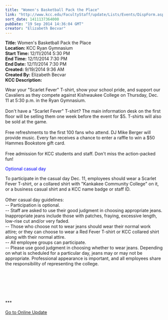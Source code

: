 ```yaml
---
title: "Women's Basketball Pack the Place"
link: "http://www.kcc.edu/FacultyStaff/update/Lists/Events/DispForm.aspx?ID=613"
sort_date: 1411137364000
pubDate: "19 Sep 2014 14:36:04 GMT"
creator: "Elizabeth Becvar"
---
```


<div><b>Title:</b> Women&#39;s Basketball Pack the Place</div>
<div><b>Location:</b> KCC Ryan Gymnasium</div>
<div><b>Start Time:</b> 12/11/2014 5:30 PM</div>
<div><b>End Time:</b> 12/11/2014 7:30 PM</div>
<div><b>End Date:</b> 12/11/2014 7:30 PM</div>
<div><b>Created:</b> 9/19/2014 9:36 AM</div>
<div><b>Created By:</b> Elizabeth Becvar</div>
<div><b>KCC Description:</b> <div class="ExternalClassCF8D5FEDC6F54FAEB567F6194E7AA43B"><p>​​Wear your &quot;Scarlet Fever&quot; T-shirt, show your school pride, and support our Cavaliers as they compete against Kishwaukee College on Thursday, Dec. 11 at 5:30 p.m. in the Ryan Gymnasium.<br /><br />Don't have a &quot;Scarlet Fever&quot; T-shirt? The main information desk on the first floor will be selling them one week before the event for $5. T-shirts will also be sold at the game.<br /><br />Free refreshments to the first 100 fans who attend. DJ Mike Berger will provide music. Every fan receives a chance to enter a raffle to win a $50 Hammes Bookstore gift card.<br /><br />Free admission for KCC students and staff. Don't miss the action-packed fun!</p>
<p><span style="color:blue">Optional casual day</span></p>
<p>To participate in the casual day Dec. 11, employees should wear a Scarlet Fever T-shirt, or a collared shirt with &quot;Kankakee Community College&quot; on it, or a business casual shirt and a KCC name badge or staff ID.  <br /> <br />Other casual day guidelines: <br />-- Participation is optional.<br />-- Staff are asked to use their good judgment in choosing appropriate jeans. Inappropriate jeans include those with patches, fraying, excessive length, low-rise cut and/or very faded. <br />-- Those who choose not to wear jeans should wear their normal work attire; or they can choose to wear a Red Fever T-shirt or KCC collared shirt along with their normal attire. <br />-- All employee groups can participate. <br />-- Please use good judgment in choosing whether to wear jeans. Depending on what is scheduled for a particular day, jeans may or may not be appropriate. Professional appearance is important, and all employees share the responsibility of representing the college. </p>
<p> </p>
<p> </p>
<p> </p>
<p>***</p>
<p><a href="/FacultyStaff/update/Pages/dailyupdate.aspx">Go to Online Update</a></p>
<p><br /></p></div></div>

